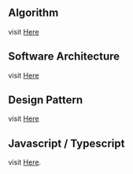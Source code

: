 ## Algorithm
visit [Here]("https://superstudy.guide/")

## Software Architecture
visit [Here](".")

## Design Pattern
visit [Here]("https://refactoring.guru/")

## Javascript / Typescript
visit [Here]("https://javascript.info").
